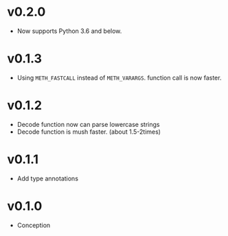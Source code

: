 # v0.2.0
- Now supports Python 3.6 and below.

# v0.1.3
- Using `METH_FASTCALL` instead of `METH_VARARGS`. function call is now faster.

# v0.1.2
- Decode function now can parse lowercase strings
- Decode function is mush faster. (about 1.5-2times)

# v0.1.1
- Add type annotations

# v0.1.0
- Conception